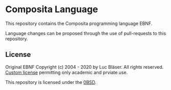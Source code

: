 # Composita Language

This repository contains the Composita programming language EBNF.

Language changes can be proposed through the use of pull-requests to this repository.

## License

Original EBNF Copyright (c) 2004 - 2020 by Luc Bläser. All rights reserved.
[Custom license](https://github.com/Composita/original/blob/master/LICENSE.txt) permitting only academic and prviate use.

This repository is licensed under the [0BSD](LICENSE.txt).

